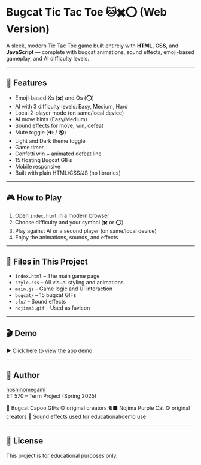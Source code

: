 # Bugcat Tic Tac Toe 🐱✖️⭕ (Web Version)

A sleek, modern Tic Tac Toe game built entirely with **HTML**, **CSS**, and **JavaScript** — complete with bugcat animations, sound effects, emoji-based gameplay, and AI difficulty levels.

---

## 🌟 Features

- Emoji-based Xs (✖️) and Os (⭕)
- AI with 3 difficulty levels: Easy, Medium, Hard
- Local 2-player mode (on same/local device)
- AI move hints (Easy/Medium)
- Sound effects for move, win, defeat
- Mute toggle (🔊 / 🔇)
- Light and Dark theme toggle
- Game timer
- Confetti win + animated defeat line
- 15 floating Bugcat GIFs
- Mobile responsive
- Built with plain HTML/CSS/JS (no libraries)

---

## 🎮 How to Play

1. Open `index.html` in a modern browser
2. Choose difficulty and your symbol (✖️ or ⭕)
3. Play against AI or a second player (on same/local device)
4. Enjoy the animations, sounds, and effects

---

## 📁 Files in This Project

- `index.html` – The main game page
- `style.css` – All visual styling and animations
- `main.js` – Game logic and UI interaction
- `bugcat/` – 15 bugcat GIFs
- `sfx/` – Sound effects
- `nojima3.gif` – Used as favicon

---

## 🎬 Demo
[▶️ Click here to view the app demo](https://drive.google.com/file/d/1I3jvyeZGu4_zQVWzTdzM98HJ3TQDXTvO/view?usp=sharing)


---

## 👤 Author

[hoshinomegami](https://github.com/hoshinomegami)   
ET 570 – Term Project (Spring 2025)

🐾 Bugcat Capoo GIFs © original creators 
🐈‍⬛ Nojima Purple Cat  © original creators 
🎵 Sound effects used for educational/demo use

---

## 📄 License

This project is for educational purposes only.

